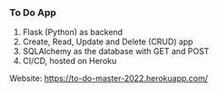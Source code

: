 ### To Do App

1. Flask (Python) as backend
2. Create, Read, Update and Delete (CRUD) app
3. SQLAlchemy as the database with GET and POST
4. CI/CD, hosted on Heroku

Website: https://to-do-master-2022.herokuapp.com/
